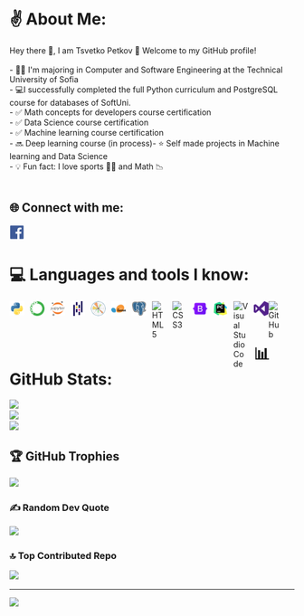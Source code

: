 # ✌ About Me:
Hey there 👋, I am Tsvetko Petkov 🧑 Welcome to my GitHub profile!<br><br>- 👨‍🎓 I'm majoring in Computer and Software Engineering at the Technical University of Sofia<br>- 💻I successfully completed the full Python curriculum and PostgreSQL course for databases of SoftUni.<br>- ✅ Math concepts for developers course certification <br>- ✅ Data Science course certification <br>- ✅ Machine learning course certification <br> - 🔜 Deep learning course (in process)- ⭐ Self made projects in Machine learning and Data Science <br>-  💡 Fun fact: I love sports 🏊‍♂️ and Math 📉<br><br>


## 🌐 Connect with me:
[<img src="https://github.com/devicons/devicon/blob/v2.14.0/icons/facebook/facebook-plain.svg" alt="facebook" width="26px">](https://www.facebook.com/profile.php?id=100010408150793)


# 💻 Languages and tools I know:
<img align="left" alt="Python" width="26px" src="https://github.com/devicons/devicon/blob/v2.14.0/icons/python/python-original.svg" style="padding-right:10px;" /> 
<img align="left" alt="Anaconda" width="26px" src="https://github.com/devicons/devicon/blob/master/icons/anaconda/anaconda-original.svg" style="padding-right:10px;" /> 
<img align="left" alt="Jupyter" width="26px" src="https://github.com/devicons/devicon/blob/master/icons/jupyter/jupyter-original-wordmark.svg" style="padding-right:10px;" /> 
<img align="left" alt="Pandas" width="26px" src="https://github.com/devicons/devicon/blob/master/icons/pandas/pandas-original.svg" style="padding-right:10px;" /> 
<img align="left" alt="Matplotlib" width="26px" src="https://github.com/devicons/devicon/blob/master/icons/matplotlib/matplotlib-original.svg" style="padding-right:10px;" /> 
<img align="left" alt="Scikitlearn" width="26px" src="https://github.com/devicons/devicon/blob/master/icons/scikitlearn/scikitlearn-original.svg" style="padding-right:10px;" /> 
<img align="left" alt="PostgreSQL" width="26px" src="https://github.com/devicons/devicon/blob/v2.14.0/icons/postgresql/postgresql-original.svg" style="padding-right:10px;" />
<img align="left" alt="HTML5" width="26px" src="https://cdn.jsdelivr.net/gh/devicons/devicon/icons/html5/html5-original.svg" style="padding-right:10px;" />
<img align="left" alt="CSS3" width="26px" src="https://cdn.jsdelivr.net/gh/devicons/devicon/icons/css3/css3-original.svg" style="padding-right:10px;" />
<img align="left" alt="Bootstrap" width="26px" src="https://github.com/devicons/devicon/blob/master/icons/bootstrap/bootstrap-original.svg" style="padding-right:10px;" />
<img align="left" alt="PyCharm" width="26px" src="https://github.com/devicons/devicon/blob/v2.14.0/icons/pycharm/pycharm-original.svg" style="padding-right:10px;" />
<img align="left" alt="Visual Studio Code" width="26px" src="https://cdn.jsdelivr.net/gh/devicons/devicon/icons/vscode/vscode-original.svg" style="padding-right:10px;" />
<img align="left" alt="Visual Studio" width="26px" src="https://github.com/devicons/devicon/blob/v2.14.0/icons/visualstudio/visualstudio-plain.svg" />
<img align="left" alt="GitHub" width="26px" src="https://user-images.githubusercontent.com/3369400/139447912-e0f43f33-6d9f-45f8-be46-2df5bbc91289.png" style="padding-right:10px;" />

<br />
<br />

# 📊 GitHub Stats:
![](https://github-readme-stats.vercel.app/api?username=TsvetkoPetkov&theme=dark&hide_border=false&include_all_commits=true&count_private=true)<br/>
![](https://github-readme-streak-stats.herokuapp.com/?user=TsvetkoPetkov&theme=dark&hide_border=false)<br/>
![](https://github-readme-stats.vercel.app/api/top-langs/?username=TsvetkoPetkov&theme=dark&hide_border=false&include_all_commits=true&count_private=true&layout=compact)

## 🏆 GitHub Trophies
![](https://github-profile-trophy.vercel.app/?username=TsvetkoPetkov&theme=radical&no-frame=false&no-bg=false&margin-w=4)

### ✍️ Random Dev Quote
![](https://quotes-github-readme.vercel.app/api?type=horizontal&theme=radical)

### 🔝 Top Contributed Repo
![](https://github-contributor-stats.vercel.app/api?username=TsvetkoPetkov&limit=5&theme=dark&combine_all_yearly_contributions=true)

---
[![](https://visitcount.itsvg.in/api?id=TsvetkoPetkov&icon=0&color=0)](https://visitcount.itsvg.in)

<!-- Proudly created with GPRM ( https://gprm.itsvg.in ) -->
